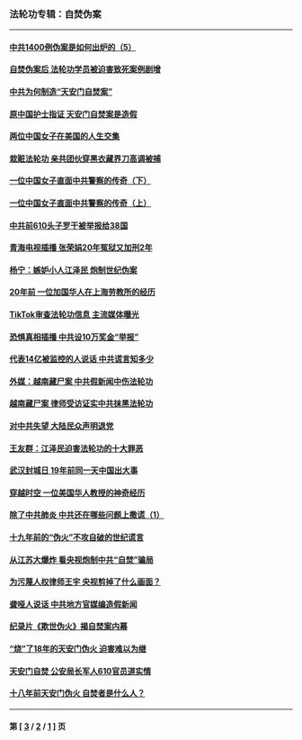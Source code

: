 ### 法轮功专辑：自焚伪案
---
#### [中共1400例伪案是如何出炉的（5）](../../pages/nf5562/n13226831.md?05300430) 
#### [自焚伪案后 法轮功学员被迫害致死案例剧增](../../pages/nf5562/n13190600.md?05300430) 
#### [中共为何制造“天安门自焚案”](../../pages/nf5562/n13183270.md?05300430) 
#### [原中国护士指证 天安门自焚案是造假](../../pages/nf5562/n13172289.md?05300430) 
#### [两位中国女子在美国的人生交集](../../pages/nf5562/n13156138.md?05300430) 
#### [栽赃法轮功 亲共团伙穿黑衣藏界刀高调被捕](../../pages/nf5562/n13073780.md?05300430) 
#### [一位中国女子直面中共警察的传奇（下）](../../pages/nf5562/n12989706.md?05300430) 
#### [一位中国女子直面中共警察的传奇（上）](../../pages/nf5562/n12985072.md?05300430) 
#### [中共前610头子罗干被举报给38国](../../pages/nf5562/n12975419.md?05300430) 
#### [青海电视插播 张荣娟20年冤狱又加刑2年](../../pages/nf5562/n12738166.md?05300430) 
#### [杨宁：嫉妒小人江泽民 炮制世纪伪案](../../pages/nf5562/n12724108.md?05300430) 
#### [20年前 一位加国华人在上海劳教所的经历](../../pages/nf5562/n12707932.md?05300430) 
#### [TikTok审查法轮功信息 主流媒体曝光](../../pages/nf5562/n12362336.md?05300430) 
#### [恐惧真相插播 中共设10万奖金“举报”](../../pages/nf5562/n12306396.md?05300430) 
#### [代表14亿被监控的人说话 中共谎言知多少](../../pages/nf5562/n12297484.md?05300430) 
#### [外媒：越南藏尸案 中共假新闻中伤法轮功](../../pages/nf5562/n12264411.md?05300430) 
#### [越南藏尸案 律师受访证实中共抹黑法轮功](../../pages/nf5562/n12261878.md?05300430) 
#### [对中共失望 大陆民众声明退党](../../pages/nf5562/n12187315.md?05300430) 
#### [王友群：江泽民迫害法轮功的十大罪恶](../../pages/nf5562/n12169074.md?05300430) 
#### [武汉封城日 19年前同一天中国出大事](../../pages/nf5562/n12150901.md?05300430) 
#### [穿越时空  一位美国华人教授的神奇经历](../../pages/nf5562/n12097460.md?05300430) 
#### [除了中共肺炎 中共还在哪些问题上撒谎（1）](../../pages/nf5562/n11955770.md?05300430) 
#### [十九年前的“伪火”不攻自破的世纪谎言](../../pages/nf5562/n11813238.md?05300430) 
#### [从江苏大爆炸 看央视炮制中共“自焚”骗局](../../pages/nf5562/n11140275.md?05300430) 
#### [为污蔑人权律师王宇 央视剪掉了什么画面？](../../pages/nf5562/n11130142.md?05300430) 
#### [聋哑人说话 中共地方官媒编造假新闻](../../pages/nf5562/n11006067.md?05300430) 
#### [纪录片《欺世伪火》揭自焚案内幕](../../pages/nf5562/n11002664.md?05300430) 
#### [“烧”了18年的天安门伪火 迫害难以为继](../../pages/nf5562/n10996660.md?05300430) 
#### [天安门自焚 公安局长军人610官员道实情](../../pages/nf5562/n10997098.md?05300430) 
#### [十八年前天安门伪火 自焚者是什么人？](../../pages/nf5562/n10996556.md?05300430) 

---
#### 第 [ [3](./3.md?05300430) / [2](./2.md?05300430) / [1](./1.md?05300430) ] 页
